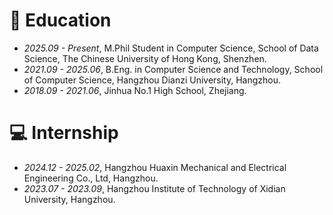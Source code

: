 
# 📖 Education
- *2025.09 - Present*, M.Phil Student in Computer Science, School of Data Science, The Chinese University of Hong Kong, Shenzhen.
- *2021.09 - 2025.06*, B.Eng. in Computer Science and Technology, School of Computer Science, Hangzhou Dianzi University, Hangzhou.
- *2018.09 - 2021.06*, Jinhua No.1 High School, Zhejiang.

# 💻 Internship
- *2024.12 - 2025.02*, Hangzhou Huaxin Mechanical and Electrical Engineering Co., Ltd, Hangzhou.
- *2023.07 - 2023.09*, Hangzhou Institute of Technology of Xidian University, Hangzhou.
